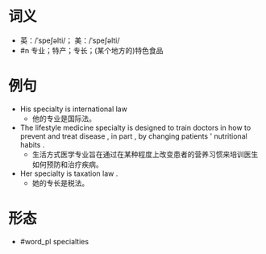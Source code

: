 # 词义
- 英：/ˈspeʃəlti/； 美：/ˈspeʃəlti/
- #n 专业；特产；专长；(某个地方的)特色食品
# 例句
- His specialty is international law
	- 他的专业是国际法。
- The lifestyle medicine specialty is designed to train doctors in how to prevent and treat disease , in part , by changing patients ' nutritional habits .
	- 生活方式医学专业旨在通过在某种程度上改变患者的营养习惯来培训医生如何预防和治疗疾病。
- Her specialty is taxation law .
	- 她的专长是税法。
# 形态
- #word_pl specialties

